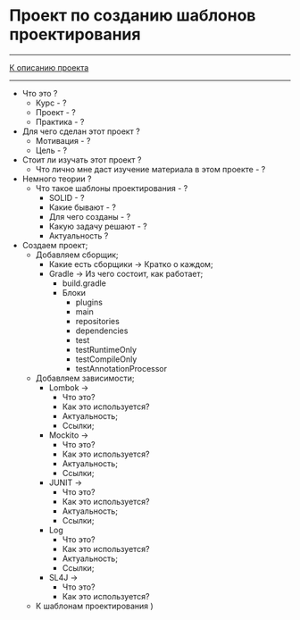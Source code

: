 # Проект по созданию шаблонов проектирования

****
[К описанию проекта](../../../../../../../README.md)
**** 

* Что это ?
  * Курс - ?
  * Проект - ? 
  * Практика - ? 
* Для чего сделан этот проект ?
  * Мотивация - ?
  * Цель - ?
* Стоит ли изучать этот проект ?
  * Что лично мне даст изучение материала в этом проекте - ?
* Немного теории ?
  * Что такое шаблоны проектирования - ?
    * SOLID - ?
    * Какие бывают - ?
    * Для чего созданы - ?
    * Какую задачу решают - ?
    * Актуальность ?
* Создаем проект;
  * Добавляем сборщик;
    * Какие есть сборщики -> Кратко о каждом;
    * Gradle -> Из чего состоит, как работает;
      * build.gradle
      * Блоки
        * plugins
        * main
        * repositories
        * dependencies
        * test
        * testRuntimeOnly
        * testCompileOnly
        * testAnnotationProcessor
  * Добавляем зависимости;
    * Lombok ->
      * Что это?
      * Как это используется?
      * Актуальность;
      * Ссылки;
    * Mockito ->
      * Что это?
      * Как это используется?
      * Актуальность;
      * Ссылки;
    * JUNIT ->
      * Что это?
      * Как это используется?
      * Актуальность;
      * Ссылки;
    * Log
      * Что это?
      * Как это используется?
      * Актуальность;
      * Ссылки;
    * SL4J ->
      * Что это?
      * Как это используется?
  * К шаблонам проектирования )